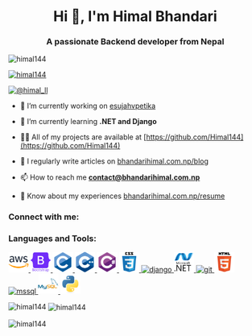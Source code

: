 <h1 align="center">Hi 👋, I'm Himal Bhandari</h1>
<h3 align="center">A passionate Backend developer from Nepal</h3>

<p align="left"> <img src="https://komarev.com/ghpvc/?username=himal144&label=Profile%20views&color=0e75b6&style=flat" alt="himal144" /> </p>

<p align="left"> <a href="https://github.com/ryo-ma/github-profile-trophy"><img src="https://github-profile-trophy.vercel.app/?username=himal144" alt="himal144" /></a> </p>

<p align="left"> <a href="https://twitter.com/@himal_ll" target="blank"><img src="https://img.shields.io/twitter/follow/@himal_ll?logo=twitter&style=for-the-badge" alt="@himal_ll" /></a> </p>

- 🔭 I’m currently working on [esujahvpetika](https://github.com/Himal144/esujhavpetika)

- 🌱 I’m currently learning **.NET and Django**

- 👨‍💻 All of my projects are available at [https://github.com/Himal144](https://github.com/Himal144)

- 📝 I regularly write articles on [bhandarihimal.com.np/blog](bhandarihimal.com.np/blog)

- 📫 How to reach me **contact@bhandarihimal.com.np**

- 📄 Know about my experiences [bhandarihimal.com.np/resume](bhandarihimal.com.np/resume)

<h3 align="left">Connect with me:</h3>
<!-- <p align="left">
<a href="https://twitter.com/@himal_ll" target="blank"><img align="center" src="https://raw.githubusercontent.com/rahuldkjain/github-profile-readme-generator/master/src/images/icons/Social/twitter.svg" alt="@himal_ll" height="30" width="40" /></a>
<a href="https://linkedin.com/in/himal-bhandari-a53358285" target="blank"><img align="center" src="https://raw.githubusercontent.com/rahuldkjain/github-profile-readme-generator/master/src/images/icons/Social/linked-in-alt.svg" alt="himal-bhandari-a53358285" height="30" width="40" /></a>
<a href="https://stackoverflow.com/users/24670973/himal" target="blank"><img align="center" src="https://raw.githubusercontent.com/rahuldkjain/github-profile-readme-generator/master/src/images/icons/Social/stack-overflow.svg" alt="24670973/himal" height="30" width="40" /></a>
<a href="https://kaggle.com/himal144" target="blank"><img align="center" src="https://raw.githubusercontent.com/rahuldkjain/github-profile-readme-generator/master/src/images/icons/Social/kaggle.svg" alt="himal144" height="30" width="40" /></a>
<a href="https://fb.com/himal.bhandari.16" target="blank"><img align="center" src="https://raw.githubusercontent.com/rahuldkjain/github-profile-readme-generator/master/src/images/icons/Social/facebook.svg" alt="himal.bhandari.16" height="30" width="40" /></a>
<a href="https://instagram.com/himal8712/" target="blank"><img align="center" src="https://raw.githubusercontent.com/rahuldkjain/github-profile-readme-generator/master/src/images/icons/Social/instagram.svg" alt="himal8712/" height="30" width="40" /></a>
<a href="https://www.leetcode.com/u/yjmhlacbmw/" target="blank"><img align="center" src="https://raw.githubusercontent.com/rahuldkjain/github-profile-readme-generator/master/src/images/icons/Social/leet-code.svg" alt="u/yjmhlacbmw/" height="30" width="40" /></a> -->
</p>

<h3 align="left">Languages and Tools:</h3>
<p align="left"> <a href="https://aws.amazon.com" target="_blank" rel="noreferrer"> <img src="https://raw.githubusercontent.com/devicons/devicon/master/icons/amazonwebservices/amazonwebservices-original-wordmark.svg" alt="aws" width="40" height="40"/> </a> <a href="https://getbootstrap.com" target="_blank" rel="noreferrer"> <img src="https://raw.githubusercontent.com/devicons/devicon/master/icons/bootstrap/bootstrap-plain-wordmark.svg" alt="bootstrap" width="40" height="40"/> </a> <a href="https://www.cprogramming.com/" target="_blank" rel="noreferrer"> <img src="https://raw.githubusercontent.com/devicons/devicon/master/icons/c/c-original.svg" alt="c" width="40" height="40"/> </a> <a href="https://www.w3schools.com/cpp/" target="_blank" rel="noreferrer"> <img src="https://raw.githubusercontent.com/devicons/devicon/master/icons/cplusplus/cplusplus-original.svg" alt="cplusplus" width="40" height="40"/> </a> <a href="https://www.w3schools.com/cs/" target="_blank" rel="noreferrer"> <img src="https://raw.githubusercontent.com/devicons/devicon/master/icons/csharp/csharp-original.svg" alt="csharp" width="40" height="40"/> </a> <a href="https://www.w3schools.com/css/" target="_blank" rel="noreferrer"> <img src="https://raw.githubusercontent.com/devicons/devicon/master/icons/css3/css3-original-wordmark.svg" alt="css3" width="40" height="40"/> </a> <a href="https://www.djangoproject.com/" target="_blank" rel="noreferrer"> <img src="https://cdn.worldvectorlogo.com/logos/django.svg" alt="django" width="40" height="40"/> </a> <a href="https://dotnet.microsoft.com/" target="_blank" rel="noreferrer"> <img src="https://raw.githubusercontent.com/devicons/devicon/master/icons/dot-net/dot-net-original-wordmark.svg" alt="dotnet" width="40" height="40"/> </a> <a href="https://git-scm.com/" target="_blank" rel="noreferrer"> <img src="https://www.vectorlogo.zone/logos/git-scm/git-scm-icon.svg" alt="git" width="40" height="40"/> </a> <a href="https://www.w3.org/html/" target="_blank" rel="noreferrer"> <img src="https://raw.githubusercontent.com/devicons/devicon/master/icons/html5/html5-original-wordmark.svg" alt="html5" width="40" height="40"/> </a>    <a href="https://www.microsoft.com/en-us/sql-server" target="_blank" rel="noreferrer"> <img src="https://www.svgrepo.com/show/303229/microsoft-sql-server-logo.svg" alt="mssql" width="40" height="40"/> </a> <a href="https://www.mysql.com/" target="_blank" rel="noreferrer"> <img src="https://raw.githubusercontent.com/devicons/devicon/master/icons/mysql/mysql-original-wordmark.svg" alt="mysql" width="40" height="40"/> </a>   <a href="https://www.python.org" target="_blank" rel="noreferrer"> <img src="https://raw.githubusercontent.com/devicons/devicon/master/icons/python/python-original.svg" alt="python" width="40" height="40"/> </a>  </p>

<p><img align="left" src="https://github-readme-stats.vercel.app/api/top-langs?username=himal144&show_icons=true&locale=en&layout=compact" alt="himal144" /></p>

<p>&nbsp;<img align="center" src="https://github-readme-stats.vercel.app/api?username=himal144&show_icons=true&locale=en" alt="himal144" /></p>

<p><img align="center" src="https://github-readme-streak-stats.herokuapp.com/?user=himal144&" alt="himal144" /></p>
